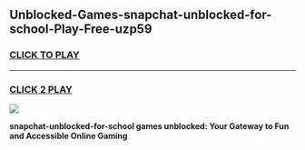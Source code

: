 
## Unblocked-Games-snapchat-unblocked-for-school-Play-Free-uzp59
<h3>
<a href="https://premium76.site?title=snapchat-unblocked-for-school&ref=23A">CLICK TO PLAY</a></h3>
<hr>

<h3>
<a href="https://premium76.site?title=snapchat-unblocked-for-school&ref=23A">CLICK 2 PLAY</a>
  
</h3>

<a href="https://premium76.site?title=snapchat-unblocked-for-school&ref=23A"><img src="https://clearcache.store/games.png"></a>


**snapchat-unblocked-for-school games unblocked: Your Gateway to Fun and Accessible Online Gaming**
